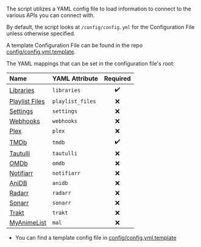 The script utilizes a YAML config file to load information to connect to the various APIs you can connect with. 

By default, the script looks at `/config/config.yml` for the Configuration File unless otherwise specified.

A template Configuration File can be found in the repo [config/config.yml.template](https://github.com/meisnate12/Plex-Meta-Manager/blob/master/config/config.yml.template). 

The YAML mappings that can be set in the configuration file's root:

| Name                                                                                             | YAML Attribute   |      Required      |
|:-------------------------------------------------------------------------------------------------|:-----------------|:------------------:|
| [Libraries](https://github.com/meisnate12/Plex-Meta-Manager/wiki/Libraries-Attributes)           | `libraries`      | :heavy_check_mark: |
| [Playlist Files](https://github.com/meisnate12/Plex-Meta-Manager/wiki/Playlist-Files-Attributes) | `playlist_files` |        :x:         |
| [Settings](https://github.com/meisnate12/Plex-Meta-Manager/wiki/Settings-Attributes)             | `settings`       |        :x:         |
| [Webhooks](https://github.com/meisnate12/Plex-Meta-Manager/wiki/Webhooks-Attributes)             | `webhooks`       |        :x:         |
| [Plex](https://github.com/meisnate12/Plex-Meta-Manager/wiki/Plex-Attributes)                     | `plex`           |        :x:         |
| [TMDb](https://github.com/meisnate12/Plex-Meta-Manager/wiki/TMDb-Attributes)                     | `tmdb`           | :heavy_check_mark: |
| [Tautulli](https://github.com/meisnate12/Plex-Meta-Manager/wiki/Tautulli-Attributes)             | `tautulli`       |        :x:         |
| [OMDb](https://github.com/meisnate12/Plex-Meta-Manager/wiki/OMDb-Attributes)                     | `omdb`           |        :x:         |
| [Notifiarr](https://github.com/meisnate12/Plex-Meta-Manager/wiki/Notifiarr-Attributes)           | `notifiarr`      |        :x:         |
| [AniDB](https://github.com/meisnate12/Plex-Meta-Manager/wiki/AniDB-Attributes)                   | `anidb`          |        :x:         |
| [Radarr](https://github.com/meisnate12/Plex-Meta-Manager/wiki/Radarr-Attributes)                 | `radarr`         |        :x:         |
| [Sonarr](https://github.com/meisnate12/Plex-Meta-Manager/wiki/Sonarr-Attributes)                 | `sonarr`         |        :x:         |
| [Trakt](https://github.com/meisnate12/Plex-Meta-Manager/wiki/Trakt-Attributes)                   | `trakt`          |        :x:         |
| [MyAnimeList](https://github.com/meisnate12/Plex-Meta-Manager/wiki/MyAnimeList-Attributes)       | `mal`            |        :x:         |

* You can find a template config file in [config/config.yml.template](https://github.com/meisnate12/Plex-Meta-Manager/blob/master/config/config.yml.template)